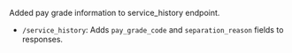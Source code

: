 Added pay grade information to service_history endpoint.
- `/service_history`: Adds `pay_grade_code` and `separation_reason` fields to responses.
